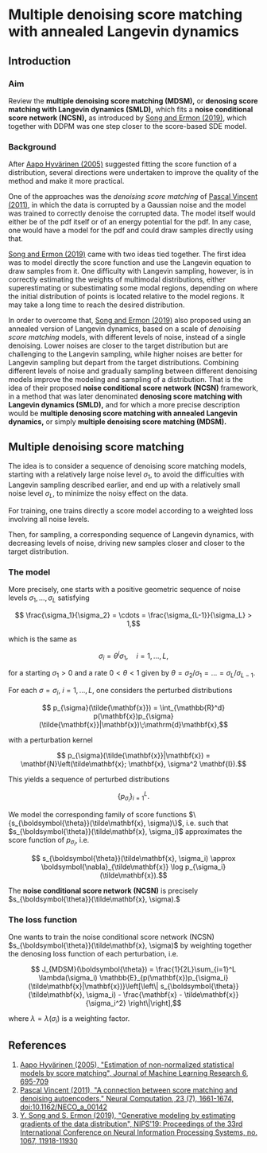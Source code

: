 # Multiple denoising score matching with annealed Langevin dynamics

## Introduction

### Aim

Review the **multiple denoising score matching (MDSM),** or **denosing score matching with Langevin dynamics (SMLD),** which fits a **noise conditional score network (NCSN),** as introduced by [Song and Ermon (2019)](https://dl.acm.org/doi/10.5555/3454287.3455354), which together with DDPM was one step closer to the score-based SDE model.

### Background

After [Aapo Hyvärinen (2005)](https://jmlr.org/papers/v6/hyvarinen05a.html) suggested fitting the score function of a distribution, several directions were undertaken to improve the quality of the method and make it more practical.

One of the approaches was the *denoising score matching* of [Pascal Vincent (2011)](https://doi.org/10.1162/NECO_a_00142), in which the data is corrupted by a Gaussian noise and the model was trained to correctly denoise the corrupted data. The model itself would either be of the pdf itself or of an energy potential for the pdf. In any case, one would have a model for the pdf and could draw samples directly using that.

[Song and Ermon (2019)](https://dl.acm.org/doi/10.5555/3454287.3455354) came with two ideas tied together. The first idea was to model directly the score function and use the Langevin equation to draw samples from it. One difficulty with Langevin sampling, however, is in correctly estimating the weights of multimodal distributions, either superestimating or subestimating some modal regions, depending on where the initial distribution of points is located relative to the model regions. It may take a long time to reach the desired distribution.

In order to overcome that, [Song and Ermon (2019)](https://dl.acm.org/doi/10.5555/3454287.3455354) also proposed using an annealed version of Langevin dynamics, based on a scale of *denoising score matching* models, with different levels of noise, instead of a single denoising. Lower noises are closer to the target distribution but are challenging to the Langevin sampling, while higher noises are better for Langevin sampling but depart from the target distributions. Combining different levels of noise and gradually sampling between different denoising models improve the modeling and sampling of a distribution. That is the idea of their proposed **noise conditional score network (NCSN)** framework, in a method that was later denominated **denosing score matching with Langevin dynamics (SMLD),** and for which a more precise description would be **multiple denosing score matching with annealed Langevin dynamics,** or simply **multiple denoising score matching (MDSM).**

## Multiple denoising score matching 

The idea is to consider a sequence of denoising score matching models, starting with a relatively large noise level $\sigma_1$, to avoid the difficulties with Langevin sampling described earlier, and end up with a relatively small noise level $\sigma_L$, to minimize the noisy effect on the data.

For training, one trains directly a score model according to a weighted loss involving all noise levels.

Then, for sampling, a corresponding sequence of Langevin dynamics, with decreasing levels of noise, driving new samples closer and closer to the target distribution.

### The model

More precisely, one starts with a positive geometric sequence of noise levels $\sigma_1, \ldots, \sigma_L$ satisfying
```math
    \frac{\sigma_1}{\sigma_2} = \cdots = \frac{\sigma_{L-1}}{\sigma_L} > 1,
```
which is the same as
```math
    \sigma_i = \theta^i \sigma_1, \quad i = 1, \ldots, L,
```
for a starting $\sigma_1 > 0$ and a rate $0 < \theta < 1$ given by $\theta = \sigma_2/\sigma_1 = \ldots = \sigma_L/\sigma_{L-1}$.

For each $\sigma=\sigma_i$, $i=1, \ldots, L$, one considers the perturbed distributions
```math
    p_{\sigma}(\tilde{\mathbf{x}}) = \int_{\mathbb{R}^d} p(\mathbf{x})p_{\sigma}(\tilde{\mathbf{x}}|\mathbf{x})\;\mathrm{d}\mathbf{x},
```
with a perturbation kernel
```math
    p_{\sigma}(\tilde{\mathbf{x}}|\mathbf{x}) = \mathbf{N}\left(\tilde\mathbf{x}; \mathbf{x}, \sigma^2 \mathbf{I}).
```
This yields a sequence of perturbed distributions
```math
    \{p_{\sigma_i}\}_{i=1}^L.
```

We model the corresponding family of score functions $\{s_{\boldsymbol{\theta}}(\tilde\mathbf{x}, \sigma)\}$, i.e. such that $s_{\boldsymbol{\theta}}(\tilde\mathbf{x}, \sigma_i)$ approximates the score function of $p_{\sigma_i}$, i.e.
```math
    s_{\boldsymbol{\theta}}(\tilde\mathbf{x}, \sigma_i) \approx \boldsymbol{\nabla}_{\tilde\mathbf{x}} \log p_{\sigma_i}(\tilde\mathbf{x}).
```

The **noise conditional score network (NCSN)** is precisely $s_{\boldsymbol{\theta}}(\tilde\mathbf{x}, \sigma).$

### The loss function

One wants to train the noise conditional score network (NCSN) $s_{\boldsymbol{\theta}}(\tilde\mathbf{x}, \sigma)$ by weighting together the denosing loss function of each perturbation, i.e.
```math
    J_{MDSM}(\boldsymbol{\theta}) = \frac{1}{2L}\sum_{i=1}^L \lambda(\sigma_i) \mathbb{E}_{p(\mathbf{x})p_{\sigma_i}(\tilde\mathbf{x}|\mathbf{x})}\left[\left\| s_{\boldsymbol{\theta}}(\tilde\mathbf{x}, \sigma_i) - \frac{\mathbf{x} - \tilde\mathbf{x}}{\sigma_i^2} \right\|\right],
```
where $\lambda = \lambda(\sigma_i)$ is a weighting factor.


## References

1. [Aapo Hyvärinen (2005), "Estimation of non-normalized statistical models by score matching", Journal of Machine Learning Research 6, 695-709](https://jmlr.org/papers/v6/hyvarinen05a.html)
1. [Pascal Vincent (2011), "A connection between score matching and denoising autoencoders," Neural Computation, 23 (7), 1661-1674, doi:10.1162/NECO_a_00142](https://doi.org/10.1162/NECO_a_00142)
1. [Y. Song and S. Ermon (2019), "Generative modeling by estimating gradients of the data distribution", NIPS'19: Proceedings of the 33rd International Conference on Neural Information Processing Systems, no. 1067, 11918-11930](https://dl.acm.org/doi/10.5555/3454287.3455354)